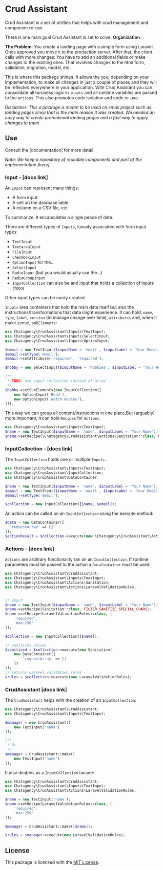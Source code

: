 # Crud Assistant

Crud Assistant is a set of utilities that helps with crud management and component re-use. 

There is one main goal Crud Assistant is set to solve: **Organization**.

**The Problem**: You create a landing page with a simple form using Laravel. Once approved you move it to the production server. After that, the client calls with more changes: You have to add an additional fields or make changes to the existing ones. That involves changes to the html form, validation, migration, model, etc. 

This is where this package shines. It allows the you, depending on your implementation, to make all changes in just a couple of places and they will be reflected everywhere in your application. With Crud Assistant you can consolidate all business logic in `inputs` and all runtime variables are passed to the `actions`. This also promotes code isolation and code re-use.

*Disclaimer: This a package is meant to be used on small project such as landing pages since that is the main reason it was created. We needed an easy way to create promotional landing pages and a fast way to apply changes to them*

## Use

Consult the [documentation] for more detail.

*Note: We keep a repository of reusable components and part of the implementation [here]*


### Input - [docs link]

An `Input` can represent many things:

- A form input
- A cell on the database table
- A column on a CSV file, etc.

To summarize, it encapsulates a single peace of data.

There are different types of `Inputs`, loosely associated with form input types:

- `TextInput`
- `TextareaInput`
- `FileInput`
- `CheckboxInput`
- `OptionInput` for the...                                                                                             
- `SelectInput`
- `RadioInput` (but you would usually use the...)
- `RadioGroupInput`
- `InputCollection` can also be and input that holds a collection of inputs (`TODO`)

Other input types can be easily created.

`Inputs` area containers that hold the main data itself but also the instructions/transformations that data might experience. It can hold: `name`, `type`, `label`, `version` (to manage change over time), `attributes` and, when it make sense,  `subElements`:

```php
use Chatagency\CrudAssistant\Inputs\TextInput;
use Chatagency\CrudAssistant\Inputs\SelectInput;
use Chatagency\CrudAssistant\Inputs\OptionInput;

$email = new TextInput($inputName = 'email', $inputLabel = 'Your Email', $inputVersion = 1);
$email->setType('email');
$email->setAttribute('required', 'required');

$hobby = new SelectInput($inputName = 'hobbies', $inputLabel = 'Your Hobbies', $inputVersion = 1);

/**
 * TODO: use input collection instead of array
 */
$hobby->setSubElements(new InputCollection([
    new OptionInput('Read'),
    new OptionInput('Watch movies'),
]));
```
This way we can group all content/instructions in one place.But (arguably) more important, it can hold `Recipes` for `Actions`.

```php
use Chatagency\CrudAssistant\Inputs\TextInput;
$name = new TextInput($inputName = 'name', $inputLabel = 'Your Name');
$name->setRecipe(\Chatagency\CrudAssistant\Actions\Sanitation::class, FILTER_SANITIZE_SPECIAL_CHARS);
```

### InputCollection - [docs link]

The `InputCollection` holds one or multiple `Inputs`.

```php
use Chatagency\CrudAssistant\Inputs\TextInput;
use Chatagency\CrudAssistant\InputCollection;
use Chatagency\CrudAssistant\DataContainer;

$name = new TextInput($inputName = 'name', $inputLabel = 'Your Name');
$email = new TextInput($inputName = 'email', $inputLabel = 'Your Email', $inputVersion = 1);
$email->setType('email');

$collection = new InputCollection([$name, $email]);
```
An action can be called on an `InputCollection` using the execute method:

```php
$data = new DataContainer([
  'requestArray' => []
]);
$actionResult = $collection->execute(new \Chatagency\CrudAssistant\Actions\Sanitation($data));
```

### Actions - [docs link]

`Actions` are arbitrary functionality ran on an `InputCollection`. If runtime parameters must be passed to the action a `DataContainer` must be used:

```php
use Chatagency\CrudAssistant\CrudAssistant;
use Chatagency\CrudAssistant\Inputs\TextInput;
use Chatagency\CrudAssistant\Actions\Sanitation;
use Chatagency\CrudAssistant\Actions\LaravelValidationRules;


// Input
$name = new TextInput($inputName = 'name', $inputLabel = 'Your Name');
$name->setRecipe(Sanitation::class, FILTER_SANITIZE_SPECIAL_CHARS);
$name->setRecipe(LaravelValidationRules::class, [
    'required',
    'max:250'
]);

$collection = new InputCollection([$name]);

// sanitizes values
$sanitized = $collection->execute(new Sanitation(
    new DataContainer([
        'requestArray' => []
    ])
));
// returns Laravel validation rules
$rules = $collection->execute(new LaravelValidationRules);
```

### CrudAssistant [docs link]

The `CrudAssistant` helps with the creation of an `InputCollection`:

```php
use Chatagency\CrudAssistant\CrudAssistant;
use Chatagency\CrudAssistant\Inputs\TextInput;

$manager = new CrudAssistant([
    new TextInput('name')
]);

/**
 * Or
 */
$manager = CrudAssistant::make([
    new TextInput('name')
]);

```
It also doubles as a `InputCollection` facade:

```php
use Chatagency\CrudAssistant\CrudAssistant;
use Chatagency\CrudAssistant\Inputs\TextInput;
use Chatagency\CrudAssistant\Actions\LaravelValidationRules;

$name = new TextInput('name');
$name->setRecipe(LaravelValidationRules::class, [
    'required',
    'max:250'
]);

$manager = CrudAssistant::make([$name]);

$rules = $manager->execute(new LaravelValidationRules);
```

## License
This package is licensed with the [MIT License](https://choosealicense.com/licenses/mit/#).